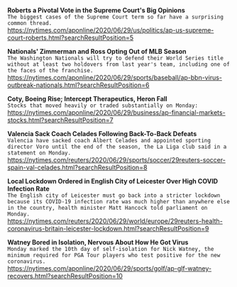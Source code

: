 **Roberts a Pivotal Vote in the Supreme Court's Big Opinions**\
`The biggest cases of the Supreme Court term so far have a surprising common thread.`\
https://nytimes.com/aponline/2020/06/29/us/politics/ap-us-supreme-court-roberts.html?searchResultPosition=5

**Nationals' Zimmerman and Ross Opting Out of MLB Season**\
`The Washington Nationals will try to defend their World Series title without at least two holdovers from last year's team, including one of the faces of the franchise.`\
https://nytimes.com/aponline/2020/06/29/sports/baseball/ap-bbn-virus-outbreak-nationals.html?searchResultPosition=6

**Coty, Boeing Rise; Intercept Therapeutics, Heron Fall**\
`Stocks that moved heavily or traded substantially on Monday:`\
https://nytimes.com/aponline/2020/06/29/business/ap-financial-markets-stocks.html?searchResultPosition=7

**Valencia Sack Coach Celades Following Back-To-Back Defeats**\
`Valencia have sacked coach Albert Celades and appointed sporting director Voro until the end of the season, the La Liga club said in a statement on Monday.`\
https://nytimes.com/reuters/2020/06/29/sports/soccer/29reuters-soccer-spain-val-celades.html?searchResultPosition=8

**Local Lockdown Ordered in English City of Leicester Over High COVID Infection Rate**\
`The English city of Leicester must go back into a stricter lockdown because its COVID-19 infection rate was much higher than anywhere else in the country, health minister Matt Hancock told parliament on Monday.`\
https://nytimes.com/reuters/2020/06/29/world/europe/29reuters-health-coronavirus-britain-leicester-lockdown.html?searchResultPosition=9

**Watney Bored in Isolation, Nervous About How He Got Virus**\
`Monday marked the 10th day of self-isolation for Nick Watney, the minimum required for PGA Tour players who test positive for the new coronavirus.`\
https://nytimes.com/aponline/2020/06/29/sports/golf/ap-glf-watney-recovers.html?searchResultPosition=10


